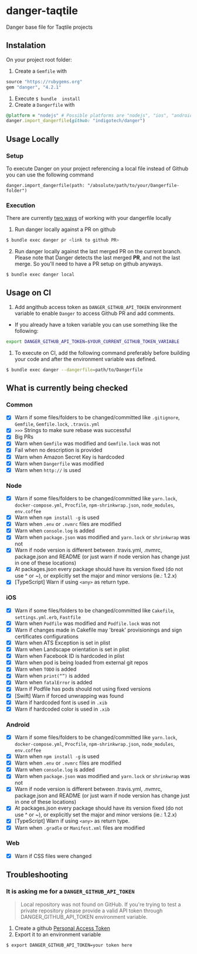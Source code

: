 # danger-taqtile

Danger base file for Taqtile projects

## Instalation

On your project root folder:

1. Create a `Gemfile` with
```ruby
source "https://rubygems.org"
gem "danger", "4.2.1"
```
1. Execute `$ bundle  install`
1. Create a `Dangerfile` with
```ruby
@platform = "nodejs" # Possible platforms are "nodejs", "ios", "android" and "web"
danger.import_dangerfile(github: "indigotech/danger")
```

## Usage Locally

### Setup
To execute Danger on your project referencing a local file instead of Github you can use the following command
```
danger.import_dangerfile(path: "/absolute/path/to/your/Dangerfile-folder")
```

### Execution

There are currently [two ways](http://danger.systems/guides/troubleshooting.html#i-want-to-work-locally-on-my-dangerfile) of working with your dangerfile locally

1. Run danger locally against a PR on github
```bash
$ bundle exec danger pr <link to github PR>
```

2. Run danger locally against the last merged PR on the current branch. Please note that Danger detects the last merged **PR**, and not the last merge. So you'll need to have a PR setup on github anyways.
```bash
$ bundle exec danger local
```



## Usage on CI

1. Add angithub access token as `DANGER_GITHUB_API_TOKEN` environment variable to enable `Danger` to access Github PR and add comments.
  - If you already have a token variable you can use something like the following:
  ```bash
  export DANGER_GITHUB_API_TOKEN=$YOUR_CURRENT_GITHUB_TOKEN_VARIABLE
  ```
1. To execute on CI, add the following command preferably before building your code and after the environment variable was defined.
```bash
$ bundle exec danger --dangerfile=path/to/Dangerfile
```


## What is currently being checked

### Common

- [x] Warn if some files/folders to be changed/committed like `.gitignore`, `Gemfile`, `Gemfile.lock`, `.travis.yml`
- [x] `>>>` Strings to make sure rebase was successful
- [x] Big PRs
- [x] Warn when `Gemfile` was modified and `Gemfile.lock` was not
- [x] Fail when no description is provided
- [x] Warn when Amazon Secret Key is hardcoded
- [x] Warn when `Dangerfile` was modified
- [x] Warn when `http://` is used

### Node

- [x] Warn if some files/folders to be changed/committed like `yarn.lock`, `docker-compose.yml`, `Procfile`, `npm-shrinkwrap.json`, `node_modules`, `env.coffee`
- [x] Warn when `npm install -g` is used
- [x] Warn when `.env` or `.nvmrc` files are modified
- [x] Warn when `console.log` is added
- [x] Warn when `package.json` was modified and `yarn.lock` or `shrinkwrap` was not
- [x] Warn if node version is different between .travis.yml, .nvmrc, package.json and README (or just warn if node version has change just in one of these locations)
- [x] At packages.json every package should have its version fixed (do not use ^ or ~), or explicitly set the major and minor versions (ie.: 1.2.x)
- [x] [TypeScript] Warn if using `<any>` as return type.

### iOS

- [x] Warn if some files/folders to be changed/committed like `Cakefile`, `settings.yml.erb`, `Fastfile`
- [x] Warn when `Podfile` was modified and `Podfile.lock` was not
- [x] Warn if changes made in Cakefile may 'break' provisionings and sign certificates configurations
- [x] Warn when ATS Exception is set in plist
- [x] Warn when Landscape orientation is set in plist
- [x] Warn when Facebook ID is hardcoded in plist
- [x] Warn when pod is being loaded from external git repos
- [x] Warn when `TODO` is added
- [x] Warn when `print(“”)` is added
- [x] Warn when `fatalError` is added
- [x] Warn if Podfile has pods should not using fixed versions
- [x] [Swift] Warn if forced unwrapping was found
- [x] Warn if hardcoded font is used in `.xib`
- [x] Warn if hardcoded color is used in `.xib`

### Android

- [x] Warn if some files/folders to be changed/committed like `yarn.lock`, `docker-compose.yml`, `Procfile`, `npm-shrinkwrap.json`, `node_modules`, `env.coffee`
- [x] Warn when `npm install -g` is used
- [x] Warn when `.env` or `.nvmrc` files are modified
- [x] Warn when `console.log` is added
- [x] Warn when `package.json` was modified and `yarn.lock` or `shrinkwrap` was not
- [x] Warn if node version is different between .travis.yml, .nvmrc, package.json and README (or just warn if node version has change just in one of these locations)
- [x] At packages.json every package should have its version fixed (do not use ^ or ~), or explicitly set the major and minor versions (ie.: 1.2.x)
- [x] [TypeScript] Warn if using `<any>` as return type.
- [x] Warn when `.gradle` or `Manifest.xml` files are modified

### Web

- [x] Warn if CSS files were changed

## Troubleshooting

### It is asking me for a `DANGER_GITHUB_API_TOKEN`

> Local repository was not found on GitHub. If you're trying to test a private repository please provide a valid API token through DANGER_GITHUB_API_TOKEN environment variable.

1. Create a github [Personal Access Token](https://help.github.com/articles/creating-an-access-token-for-command-line-use/)
2. Export it to an environment variable
```bash
$ export DANGER_GITHUB_API_TOKEN=your token here
```
